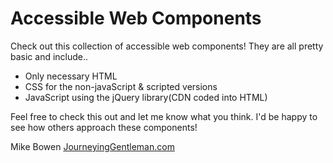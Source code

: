 # Accessible Web Components

Check out this collection of accessible web components! They are all pretty basic and include..

- Only necessary HTML
- CSS for the non-javaScript &amp; scripted versions
- JavaScript using the jQuery library(CDN coded into HTML)

Feel free to check this out and let me know what you think. I'd be happy to see how others approach these components!

Mike Bowen
[JourneyingGentleman.com](http://journeyinggentleman.com/)
